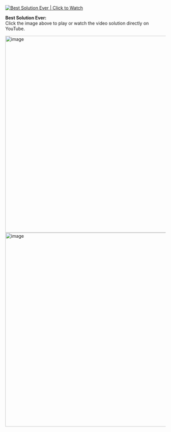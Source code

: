 [![Best Solution Ever | Click to Watch](https://img.youtube.com/vi/njSs-j9yUoU/0.jpg)](https://youtu.be/njSs-j9yUoU)

**Best Solution Ever:**  
Click the image above to play or watch the video solution directly on YouTube.



<img width="1198" height="616" alt="image" src="https://github.com/user-attachments/assets/f6395c3d-eecf-44d5-b521-e157120b1b79" />


<img width="1192" height="607" alt="image" src="https://github.com/user-attachments/assets/37a0d7f6-202a-4f42-b8ce-17b935466abb" />

